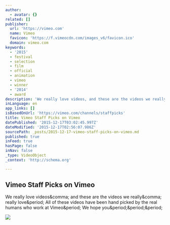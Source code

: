 ```yaml
---
author:
  - avatar: {}
related: []
publisher:
  url: 'https://vimeo.com'
  name: Vimeo
  favicon: 'https://f.vimeocdn.com/images_v6/favicon.ico'
  domain: vimeo.com
keywords:
  - '2015'
  - festival
  - selection
  - film
  - official
  - animation
  - vimeo
  - winner
  - '2014'
  - award
description: 'We really love videos, and these are the videos we really, really love. All of these videos have been hand picked by the real humans who work at Vimeo. We hope you...'
inLanguage: en
app_links: []
isBasedOnUrl: 'https://vimeo.com/channels/staffpicks'
title: Vimeo Staff Picks on Vimeo
datePublished: '2015-12-17T03:02:45.997Z'
dateModified: '2015-12-17T02:56:07.986Z'
sourcePath: _posts/2015-12-17-vimeo-staff-picks-on-vimeo.md
published: true
inFeed: true
hasPage: false
inNav: false
_type: VideoObject
_context: 'http://schema.org'

---
```

<article style=""><h1>Vimeo Staff Picks on Vimeo</h1><p>We really love videos&amp;comma; and these are the videos we really&amp;comma; really love&amp;period; All of these videos have been hand picked by the real humans who work at Vimeo&amp;period; We hope you&amp;period;&amp;period;&amp;period;</p><img src="https://i.vimeocdn.com/channel/533121_980?mh=250" /></article>